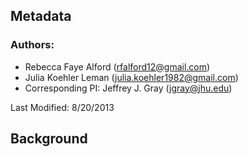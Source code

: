 ## Metadata

### Authors: 
 * Rebecca Faye Alford ([rfalford12@gmail.com](rfalford12@gmail.com))
 * Julia Koehler Leman ([julia.koehler1982@gmail.com](julia.koehler1982@gmail.com))
 * Corresponding PI: Jeffrey J. Gray ([jgray@jhu.edu](jgray@jhu.edu))

Last Modified: 8/20/2013

## Background

##
